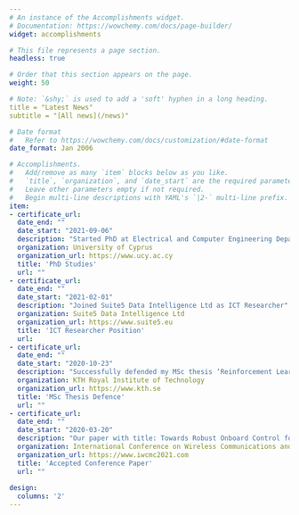 ```yaml
---
# An instance of the Accomplishments widget.
# Documentation: https://wowchemy.com/docs/page-builder/
widget: accomplishments

# This file represents a page section.
headless: true

# Order that this section appears on the page.
weight: 50

# Note: `&shy;` is used to add a 'soft' hyphen in a long heading.
title = "Latest News"
subtitle = "[All news](/news)"

# Date format
#   Refer to https://wowchemy.com/docs/customization/#date-format
date_format: Jan 2006

# Accomplishments.
#   Add/remove as many `item` blocks below as you like.
#   `title`, `organization`, and `date_start` are the required parameters.
#   Leave other parameters empty if not required.
#   Begin multi-line descriptions with YAML's `|2-` multi-line prefix.
item:
- certificate_url:
  date_end: ""
  date_start: "2021-09-06"
  description: "Started PhD at Electrical and Computer Engineering Department"
  organization: University of Cyprus
  organization_url: https://www.ucy.ac.cy
  title: 'PhD Studies'
  url: ""
- certificate_url:
  date_end: ""
  date_start: "2021-02-01"
  description: "Joined Suite5 Data Intelligence Ltd as ICT Researcher"
  organization: Suite5 Data Intelligence Ltd
  organization_url: https://www.suite5.eu
  title: 'ICT Researcher Position'
  url: 
- certificate_url:
  date_end: ""
  date_start: "2020-10-23"
  description: "Successfully defended my MSc thesis ‘Reinforcement Learning for Radio Resource Management in 5G-NR Networks"
  organization: KTH Royal Institute of Technology
  organization_url: https://www.kth.se
  title: 'MSc Thesis Defence'
  url: ""
- certificate_url:
  date_end: ""
  date_start: "2020-03-20"
  description: "Our paper with title: Towards Robust Onboard Control for Quadrotors via Ultra-Wideband-based Localization, has been accepted for publication and presentation at the International Conference on Wireless Communications and Mobile Computing (IWCMC)"
  organization: International Conference on Wireless Communications and Mobile Computing (IWCMC)
  organization_url: https://www.iwcmc2021.com
  title: 'Accepted Conference Paper'
  url: ""
  
design:
  columns: '2' 
---
```

